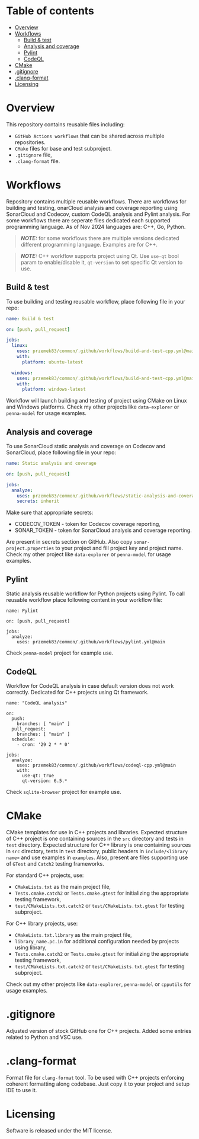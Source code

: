# Table of contents
- [Overview](#overview)
- [Workflows](#workflows)
   * [Build & test](#build-test)
   * [Analysis and coverage](#analysis-and-coverage)
   * [Pylint](#pylint)
   * [CodeQL](#codeql)
- [CMake](#cmake)
- [.gitignore](#gitignore)
- [.clang-format](#clang-format)
- [Licensing](#licensing)

# Overview
This repository contains reusable files including:
- `GitHub Actions workflows` that can be shared across multiple repositories.
- `CMake` files for base and test subproject.
- `.gitignore` file,
- `.clang-format` file.

# Workflows
Repository contains multiple reusable workflows. There are workflows for building and testing, onarCloud analysis and coverage reporting using SonarCloud and Codecov, custom CodeQL analysis and Pylint analysis. For some workflows there are seperate files dedicated each supported programming language. As of Nov 2024 languages are: C++, Go, Python.

> **_NOTE:_**  for some workflows there are multiple versions dedicated different programming language. Examples are for C++.

> **_NOTE:_**  C++ workflow supports project using Qt. Use `use-qt` bool param to enable/disable it, `qt-version` to set specific Qt version to use.

## Build & test
To use building and testing reusable workflow, place following file in your repo:
```yaml
name: Build & test

on: [push, pull_request]

jobs:
  linux:
    uses: przemek83/common/.github/workflows/build-and-test-cpp.yml@main
    with:
      platform: ubuntu-latest

  windows:
    uses: przemek83/common/.github/workflows/build-and-test-cpp.yml@main
    with:
      platform: windows-latest
```
Workflow will launch building and testing of project using CMake on Linux and Windows platforms. Check my other projects like `data-explorer` or `penna-model` for usage examples.

## Analysis and coverage
To use SonarCloud static analysis and coverage on Codecov and SonarCloud, place following file in your repo:
```yaml
name: Static analysis and coverage

on: [push, pull_request]

jobs:
  analyze:
    uses: przemek83/common/.github/workflows/static-analysis-and-coverage-cpp.yml@main
    secrets: inherit
```
Make sure that appropriate secrets:
- CODECOV_TOKEN - token for Codecov coverage reporting,
- SONAR_TOKEN - token for SonarCloud
 analysis and coverage reporting.

Are present in secrets section on GitHub. Also copy `sonar-project.properties` to your project and fill project key and project name. Check my other project like `data-explorer` or `penna-model` for usage examples.

## Pylint
Static analysis reusable workflow for Python projects using Pylint. To call reusable workflow place following content in your workflow file:
```
name: Pylint

on: [push, pull_request]

jobs:
  analyze:
    uses: przemek83/common/.github/workflows/pylint.yml@main
```

Check `penna-model` project for example use.

## CodeQL
Workflow for CodeQL analysis in case default version does not work correctly. Dedicated for C++ projects using Qt framework.

```
name: "CodeQL analysis"

on:
  push:
    branches: [ "main" ]
  pull_request:
    branches: [ "main" ]
  schedule:
    - cron: '29 2 * * 0'

jobs:
  analyze:
    uses: przemek83/common/.github/workflows/codeql-cpp.yml@main
    with:
      use-qt: true
      qt-version: 6.5.*
```
Check `sqlite-browser` project for example use.

# CMake
CMake templates for use in C++ projects and libraries. Expected structure of C++ project is one containing sources in the `src` directory and tests in `test` directory. Expected structure for C++ library is one containing sources in `src` directory, tests in `test` directory, public headers in `include/<library name>` and use examples in `examples`. Also, present are files supporting use of `GTest` and `Catch2` testing frameworks.

For standard C++ projects, use:
- `CMakeLists.txt` as the main project file,
- `Tests.cmake.catch2` or `Tests.cmake.gtest` for initializing the appropriate testing framework,
- `test/CMakeLists.txt.catch2` or `test/CMakeLists.txt.gtest` for testing subproject.

For C++ library projects, use:
- `CMakeLists.txt.library` as the main project file,
- `library_name.pc.in` for additional configuration needed by projects using library,
- `Tests.cmake.catch2` or `Tests.cmake.gtest` for initializing the appropriate testing framework,
- `test/CMakeLists.txt.catch2` or `test/CMakeLists.txt.gtest` for testing subproject.

Check out my other projects like `data-explorer`, `penna-model` or `cpputils` for usage examples.

# .gitignore
Adjusted version of stock GitHub one for C++ projects. Added some entries related to Python and VSC use.

# .clang-format
Format file for `clang-format` tool. To be used with C++ projects enforcing coherent formatting along codebase. Just copy it to your project and setup IDE to use it.

# Licensing
Software is released under the MIT license.
